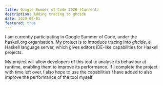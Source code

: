 ```yaml
---
title: Google Summer of Code 2020 (Current)
description: Adding tracing to ghcide
date: 2020-06-01
featured: true
---
```


I am currently participating in Google Summer of Code, under the haskell.org organisation. My project is to introduce tracing into *ghcide*, a Haskell language server, which gives editors IDE-like capabilities for Haskell projects. 

My project will allow developers of this tool to analyse its behaviour at runtime, enabling them to improve its performance. If I complete the project with time left over, I also hope to use the capabilities I have added to also improve the performance of the tool myself.
